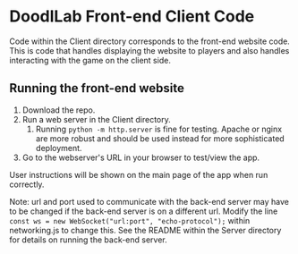 # DoodlLab Front-end Client Code

Code within the Client directory corresponds to the front-end website code. This is code that handles displaying the website to players and also handles interacting with the game on the client side.

## Running the front-end website
1. Download the repo.
2. Run a web server in the Client directory.
    1. Running `python -m http.server` is fine for testing. Apache or nginx are more robust and should be used instead for more sophisticated deployment.
3. Go to the webserver's URL in your browser to test/view the app.
        
User instructions will be shown on the main page of the app when run correctly.

Note: url and port used to communicate with the back-end server may have to be changed if the back-end server is on a different url. Modify the line `const ws = new WebSocket("url:port", "echo-protocol");` within networking.js to change this. See the README within the Server directory for details on running the back-end server.
